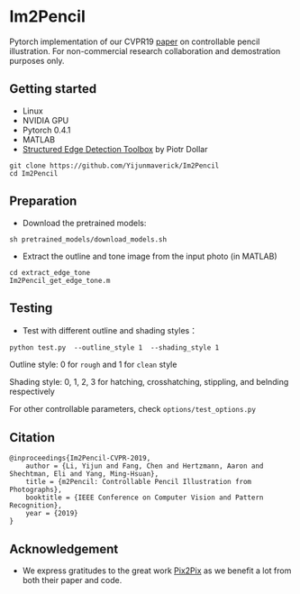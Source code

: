 # Im2Pencil
Pytorch implementation of our CVPR19 [paper](https://arxiv.org/pdf/1903.08682.pdf) on controllable pencil illustration. For non-commercial research collaboration and demostration purposes only.


## Getting started

- Linux
- NVIDIA GPU
- Pytorch 0.4.1
- MATLAB
- [Structured Edge Detection Toolbox](https://github.com/pdollar/edges) by Piotr Dollar 

```
git clone https://github.com/Yijunmaverick/Im2Pencil
cd Im2Pencil
```

## Preparation

- Download the pretrained models:

```
sh pretrained_models/download_models.sh
```

 - Extract the outline and tone image from the input photo (in MATLAB)
 
```
cd extract_edge_tone
Im2Pencil_get_edge_tone.m
```

## Testing

  - Test with different outline and shading styles：

```
python test.py  --outline_style 1  --shading_style 1
```

Outline style: 0 for `rough` and 1 for `clean` style

Shading style: 0, 1, 2, 3 for hatching, crosshatching, stippling, and belnding respectively

For other controllable parameters, check `options/test_options.py`


## Citation

```
@inproceedings{Im2Pencil-CVPR-2019,
    author = {Li, Yijun and Fang, Chen and Hertzmann, Aaron and Shechtman, Eli and Yang, Ming-Hsuan},
    title = {m2Pencil: Controllable Pencil Illustration from Photographs},
    booktitle = {IEEE Conference on Computer Vision and Pattern Recognition},
    year = {2019}
}
```

## Acknowledgement

- We express gratitudes to the great work [Pix2Pix](https://phillipi.github.io/pix2pix/) as we benefit a lot from both their paper and code.
